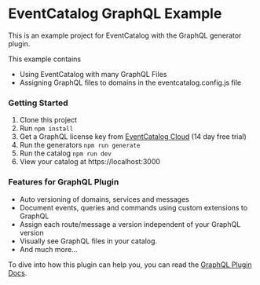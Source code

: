 # EventCatalog GraphQL Example

This is an example project for EventCatalog with the GraphQL generator plugin.

This example contains

- Using EventCatalog with many GraphQL Files
- Assigning GraphQL files to domains in the eventcatalog.config.js file

### Getting Started

1. Clone this project
1. Run `npm install`
1. Get a GraphQL license key from [EventCatalog Cloud](https://eventcatalog.cloud) (14 day free trial)
1. Run the generators `npm run generate`
1. Run the catalog `npm run dev`
1. View your catalog at https://localhost:3000

### Features for GraphQL Plugin

- Auto versioning of domains, services and messages
- Document events, queries and commands using custom extensions to GraphQL
- Assign each route/message a version independent of your GraphQL version
- Visually see GraphQL files in your catalog.
- And much more...

To dive into how this plugin can help you, you can read the [GraphQL Plugin Docs](https://www.eventcatalog.dev/integrations/graphql).




